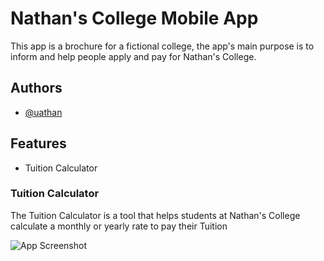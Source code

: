 
# Nathan's College Mobile App

This app is a brochure for a fictional college, the app's main purpose is to inform and help people apply and pay for Nathan's College.


## Authors

- [@uathan](https://www.github.com/uathan)


## Features

- Tuition Calculator


### Tuition Calculator

The Tuition Calculator is a tool that helps students at Nathan's College calculate a monthly or yearly rate to pay their Tuition

![App Screenshot](https://imgur.com/a/mUyjlfY)

